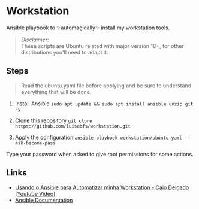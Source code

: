 # Workstation
Ansible playbook to ✨automagically✨ install my workstation tools.

>_Disclaimer:_  
These scripts are Ubuntu related with major version 18+, for other distributions you'll need to adapt it.


## Steps
> Read the ubuntu.yaml file before applying and be sure to understand everything that will be done.

1. Install Ansible
`sudo apt update && sudo apt install ansible unzip git -y`

2. Clone this repository
`git clone https://github.com/luisabfs/workstation.git`

3. Apply the configuration
`ansible-playbook workstation/ubuntu.yaml --ask-become-pass`

Type your password when asked to give root permissions for some actions.

## Links

- [Usando o Ansible para Automatizar minha Workstation - Caio Delgado [Youtube Video]](https://youtu.be/bG2kX7W_s0c)
- [Ansible Documentation](https://docs.ansible.com/)
